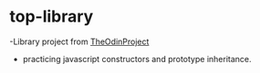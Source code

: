 # top-library

-Library project from [TheOdinProject](https://www.theodinproject.com/lessons/javascript-library)

- practicing javascript constructors and prototype inheritance. 
